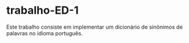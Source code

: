 # trabalho-ED-1
 Este trabalho consiste em implementar um dicionário de sinônimos de palavras no idioma português.
